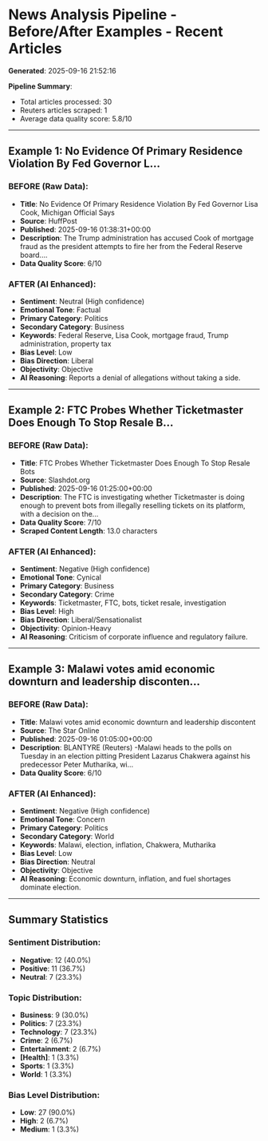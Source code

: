 # News Analysis Pipeline - Before/After Examples - Recent Articles

**Generated**: 2025-09-16 21:52:16

**Pipeline Summary**:
- Total articles processed: 30
- Reuters articles scraped: 1
- Average data quality score: 5.8/10

---

## Example 1: No Evidence Of Primary Residence Violation By Fed Governor L...

### BEFORE (Raw Data):
- **Title**: No Evidence Of Primary Residence Violation By Fed Governor Lisa Cook, Michigan Official Says
- **Source**: HuffPost
- **Published**: 2025-09-16 01:38:31+00:00
- **Description**: The Trump administration has accused Cook of mortgage fraud as the president attempts to fire her from the Federal Reserve board....
- **Data Quality Score**: 6/10

### AFTER (AI Enhanced):
- **Sentiment**: Neutral (High confidence)
- **Emotional Tone**: Factual
- **Primary Category**: Politics
- **Secondary Category**: Business
- **Keywords**: Federal Reserve, Lisa Cook, mortgage fraud, Trump administration, property tax
- **Bias Level**: Low
- **Bias Direction**: Liberal
- **Objectivity**: Objective
- **AI Reasoning**: Reports a denial of allegations without taking a side.

---

## Example 2: FTC Probes Whether Ticketmaster Does Enough To Stop Resale B...

### BEFORE (Raw Data):
- **Title**: FTC Probes Whether Ticketmaster Does Enough To Stop Resale Bots
- **Source**: Slashdot.org
- **Published**: 2025-09-16 01:25:00+00:00
- **Description**: The FTC is investigating whether Ticketmaster is doing enough to prevent bots from illegally reselling tickets on its platform, with a decision on the...
- **Data Quality Score**: 7/10
- **Scraped Content Length**: 13.0 characters

### AFTER (AI Enhanced):
- **Sentiment**: Negative (High confidence)
- **Emotional Tone**: Cynical
- **Primary Category**: Business
- **Secondary Category**: Crime
- **Keywords**: Ticketmaster, FTC, bots, ticket resale, investigation
- **Bias Level**: High
- **Bias Direction**: Liberal/Sensationalist
- **Objectivity**: Opinion-Heavy
- **AI Reasoning**: Criticism of corporate influence and regulatory failure.

---

## Example 3: Malawi votes amid economic downturn and leadership disconten...

### BEFORE (Raw Data):
- **Title**: Malawi votes amid economic downturn and leadership discontent
- **Source**: The Star Online
- **Published**: 2025-09-16 01:05:00+00:00
- **Description**: BLANTYRE (Reuters) -Malawi heads to the polls on Tuesday in an election pitting President Lazarus Chakwera against his predecessor Peter Mutharika, wi...
- **Data Quality Score**: 6/10

### AFTER (AI Enhanced):
- **Sentiment**: Negative (High confidence)
- **Emotional Tone**: Concern
- **Primary Category**: Politics
- **Secondary Category**: World
- **Keywords**: Malawi, election, inflation, Chakwera, Mutharika
- **Bias Level**: Low
- **Bias Direction**: Neutral
- **Objectivity**: Objective
- **AI Reasoning**: Economic downturn, inflation, and fuel shortages dominate election.

---

## Summary Statistics

### Sentiment Distribution:
- **Negative**: 12 (40.0%)
- **Positive**: 11 (36.7%)
- **Neutral**: 7 (23.3%)

### Topic Distribution:
- **Business**: 9 (30.0%)
- **Politics**: 7 (23.3%)
- **Technology**: 7 (23.3%)
- **Crime**: 2 (6.7%)
- **Entertainment**: 2 (6.7%)
- **[Health]**: 1 (3.3%)
- **Sports**: 1 (3.3%)
- **World**: 1 (3.3%)

### Bias Level Distribution:
- **Low**: 27 (90.0%)
- **High**: 2 (6.7%)
- **Medium**: 1 (3.3%)
